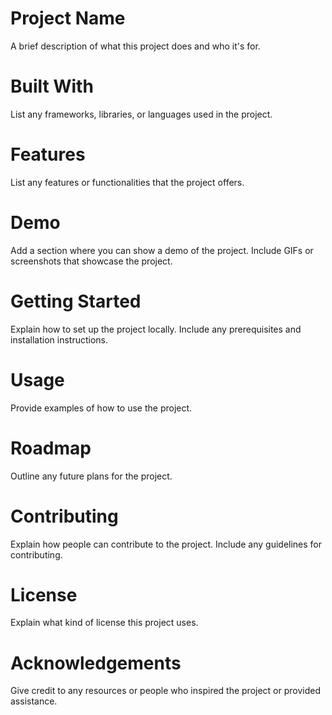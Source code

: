 # Project Name

A brief description of what this project does and who it's for.

# Built With

List any frameworks, libraries, or languages used in the project.

# Features

List any features or functionalities that the project offers.

# Demo

Add a section where you can show a demo of the project.
Include GIFs or screenshots that showcase the project.

# Getting Started

Explain how to set up the project locally.
Include any prerequisites and installation instructions.

# Usage

Provide examples of how to use the project.

# Roadmap

Outline any future plans for the project.

# Contributing

Explain how people can contribute to the project.
Include any guidelines for contributing.

# License

Explain what kind of license this project uses.

# Acknowledgements

Give credit to any resources or people who inspired the project or provided assistance.
